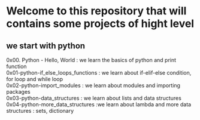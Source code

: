 # Welcome to this repository that will contains some projects of hight level
## we start with python
0x00. Python - Hello, World : we learn the basics of python and print function<br/>
0x01-python-if_else_loops_functions : we learn about if-elif-else condition, for loop and while loop<br/>
0x02-python-import_modules : we learn about modules and importing packages<br/>
0x03-python-data_structures : we learn about lists and data structures<br/>
0x04-python-more_data_structures :we learn about lambda and more data structures : sets, dictionary<br/>
